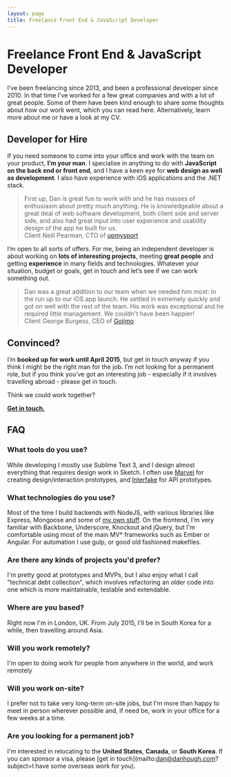 ```yaml
---
layout: page
title: Freelance Front End & JavaScript Developer
---
```


# Freelance Front End & JavaScript Developer

I’ve been freelancing since 2013, and been a professional developer since 2010. In that time I’ve worked for a few great companies and with a lot of great people. Some of them have been kind enough to share some thoughts about how our work went, which you can read here. Alternatively, learn more about me or have a look at my CV.

## Developer for Hire

If you need someone to come into your office and work with the team on your product, **I’m your man**. I specialise in anything to do with **JavaScript on the back end or front end**, and I have a keen eye for **web design as well as development**. I also have experience with iOS applications and the .NET stack.

<blockquote>
First up, Dan is great fun to work with and he has masses of enthusiasm about pretty much anything.  He is knowledgeable about a great deal of web software development, both client side and server side, and also had great input into user experience and usability design of the app he built for us.
	<footer><span class="quotee-type">Client</span> Neill Pearman, CTO of <a href="https://upmysport.com">upmysport</a></footer>
</blockquote>

I’m open to all sorts of offers. For me, being an independent developer is about working on **lots of interesting projects**, meeting **great people** and getting **experience** in many fields and technologies. Whatever your situation, budget or goals, get in touch and let’s see if we can work something out.

<blockquote>
Dan was a great addition to our team when we needed him most: in the run up to our iOS app launch. He settled in extremely quickly and got on well with the rest of the team. His work was exceptional and he required little management. We couldn't have been happier!
	<footer><span class="quotee-type">Client</span> George Burgess, CEO of <a href="http://gojimo.co/">Gojimo</a></footer>
</blockquote>


## Convinced?

I’m **booked up for work until April 2015**, but get in touch anyway if you think I might be the right man for the job. I’m not looking for a permanent role, but if you think you’ve got an interesting job - especially if it involves travelling abroad - please get in touch.

Think we could work together?

<a href="mailto:dan@danhough.com?I think we should work together" class="cta--primary"><strong>Get in touch.</strong></a>

## FAQ

### What tools do you use?

While developing I mostly use Sublime Text 3, and I design almost everything that requires design work in Sketch. I often use [Marvel](https://marvelapp.com/) for creating design/interaction prototypes, and [Interfake](https://github.com/basicallydan/interfake) for API prototypes.

### What technologies do you use?

Most of the time I build backends with NodeJS, with various libraries like Express, Mongoose and some of [my own stuff](https://github.com/basicallydan/interfake). On the frontend, I'm very familiar with Backbone, Underscore, Knockout and jQuery, but I'm comfortable using most of the main MV* frameworks such as Ember or Angular. For automation I use gulp, or good old fashioned makefiles.

### Are there any kinds of projects you'd prefer?

I'm pretty good at prototypes and MVPs, but I also enjoy what I call "technical debt collection", which involves refactoring an older code into one which is more maintainable, testable and extendable.

### Where are you based?

Right now I'm in London, UK. From July 2015, I'll be in South Korea for a while, then travelling around Asia.

### Will you work remotely?

I'm open to doing work for people from anywhere in the world, and work remotely

### Will you work on-site?

I prefer not to take very long-term on-site jobs, but I'm more than happy to meet in person wherever possible and, if need be, work in your office for a few weeks at a time.

### Are you looking for a permanent job?

I'm interested in relocating to the **United States**, **Canada**, or **South Korea**. If you can sponsor a visa, please [get in touch](mailto:dan@danhough.com?subject=I have some overseas work for you).